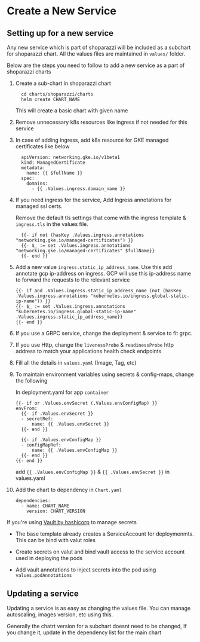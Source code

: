 # Create a New Service

## Setting up for a new service

Any new service which is part of shoparazzi will be included as a subchart for shoparazzi chart. All the values files are maintained in `values/` folder.


Below are the steps you need to follow to add a new service as a part of shoparazzi charts

1. Create a sub-chart in shoparazzi chart
    ```
      cd charts/shoparazzi/charts
      helm create CHART_NAME
    ```
    
    This will create a basic chart with given name

2. Remove unnecessary k8s resources like ingress if not needed for this service

3. In case of adding ingress, add k8s resource for GKE managed certificates like below

    ```
      apiVersion: networking.gke.io/v1beta1
      kind: ManagedCertificate
      metadata:
        name: {{ $fullName }}
      spec:
        domains:
          - {{ .Values.ingress.domain_name }}
    ```

4. If you need ingress for the service, Add Ingress annotations for managed ssl certs. 

    Remove the default tls settings that come with the ingress template & `ingress.tls` in the values file.

    ```
      {{- if not (hasKey .Values.ingress.annotations "networking.gke.io/managed-certificates") }}
      {{- $_ := set .Values.ingress.annotations "networking.gke.io/managed-certificates" $fullName}}
      {{- end }}
    ```


5. Add a new value `ingress.static_ip_address_name`. Use this add annotate gcp ip-address on ingress. GCP will use this ip-address name to forward the requests to the relevant service

    ```
    {{- if and .Values.ingress.static_ip_address_name (not (hasKey .Values.ingress.annotations "kubernetes.io/ingress.global-static-ip-name")) }}
    {{- $_ := set .Values.ingress.annotations "kubernetes.io/ingress.global-static-ip-name" .Values.ingress.static_ip_address_name}}
    {{- end }}
    ```

5. If you use a GRPC service, change the deployment & service to fit grpc.

6. If you use Http, change the `livenessProbe` & `readinessProbe` http address to match your applications health check endpoints

7. Fill all the details in  `values.yaml` (Image, Tag, etc)

8. To maintain environment variables using secrets & config-maps, change the following

    In deployment.yaml for app `container` 
    ```
    {{- if or .Values.envSecret (.Values.envConfigMap) }}
    envFrom:
      {{- if .Values.envSecret }}
      - secretRef:
          name: {{ .Values.envSecret }}
      {{- end }}

      {{- if .Values.envConfigMap }}
      - configMapRef:
          name: {{ .Values.envConfigMap }}
      {{- end }}
    {{- end }}
    ```

    add `{{ .Values.envConfigMap }}` & `{{ .Values.envSecret }}` in values.yaml


9. Add the chart to dependency in `Chart.yaml`
    ```
    dependencies:
      - name: CHART_NAME
        version: CHART_VERSION
    ```

If you're using [Vault by hashicorp](https://www.vaultproject.io/) to manage secrets

* The base template already creates a ServiceAccount for deploymenmts. This can be bind with valut roles

* Create secrets on valut and bind vault access to the service account used in deploying the pods

* Add vault annotations to inject secrets into the pod using `values.podAnnotations`



## Updating a service

Updating a service is as easy as changing the values file. You can manage autoscaling, images version, etc using this.

Generally the chatrt version for a subchart doesnt need to be changed, If you change it, update in the dependency list for the main chart